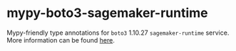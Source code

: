 # mypy-boto3-sagemaker-runtime

Mypy-friendly type annotations for `boto3` 1.10.27 `sagemaker-runtime` service.
More information can be found [here](https://github.com/vemel/mypy_boto3).
